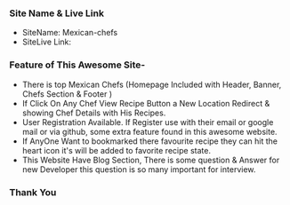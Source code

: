 
### Site Name & Live Link

* SiteName: Mexican-chefs
* SiteLive Link: 




### Feature of This Awesome Site-

*   There is top Mexican Chefs (Homepage Included with Header, Banner, Chefs Section & Footer )
*   If Click On Any Chef View Recipe Button a New Location Redirect & showing Chef Details with His Recipes.
*   User Registration Available. If Register use with their email or google mail or via github, some extra feature found in this awesome website.
*   If AnyOne Want to bookmarked there favourite recipe they can hit the heart icon it's will be added to favorite recipe state.
*   This Website Have Blog Section, There is some question & Answer for new Developer this question is so many important for interview.



### Thank You